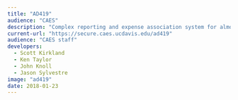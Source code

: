 ```yaml
---
title: "AD419"
audience: "CAES"
description: "Complex reporting and expense association system for almost $200 million in agricultural research grants and funds."
current-url: "https://secure.caes.ucdavis.edu/ad419"
audience: "CAES staff"
developers:
  - Scott Kirkland
  - Ken Taylor
  - John Knoll
  - Jason Sylvestre
image: "ad419"
date: 2018-01-23
---
```

